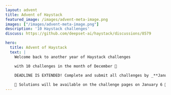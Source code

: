 ```yaml
---
layout: advent
title: Advent of Haystack
featured_image: /images/advent-meta-image.png
images: ["/images/advent-meta-image.png"]
description: '10 Haystack challenges'
discuss: https://github.com/deepset-ai/haystack/discussions/8579

hero:
  title: Advent of Haystack
  text: |
    Welcome back to another year of Haystack challenges 

    with 10 challenges in the month of December 🎉

    DEADLINE IS EXTENDED! Complete and submit all challenges by _**January 6**_ for a chance to win gift cards, swag, and more! 🎁 Learn more in [Advent of Haystack](https://haystack.deepset.ai/blog/announcing-advent-2024/). 
    
    🔔 Solutions will be available on the challenge pages on January 6 🔔
---
```

